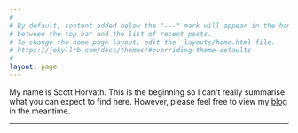```yaml
---
#
# By default, content added below the "---" mark will appear in the home page
# between the top bar and the list of recent posts.
# To change the home page layout, edit the _layouts/home.html file.
# https://jekyllrb.com/docs/themes/#overriding-theme-defaults
#
layout: page
---
```


My name is Scott Horvath. This is the beginning so I can't really summarise what you can expect to find here. However, please feel free to view my <a href="/blog/">blog</a> in the meantime.

---
